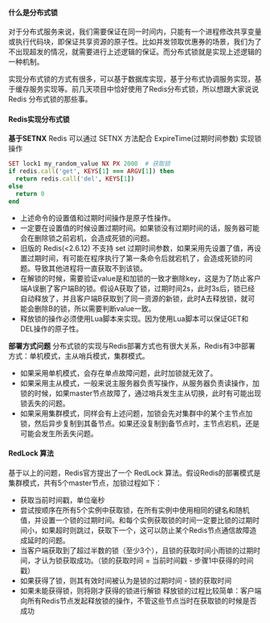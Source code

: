 #### 什么是分布式锁

对于分布式服务来说，我们需要保证在同一时间内，只能有一个进程修改共享变量或执行代码块，即保证共享资源的原子性。比如并发领取优惠券的场景，我们为了不出现超发的情况，就需要进行上述逻辑的保证。而分布式锁就是实现上述逻辑的一种机制。

实现分布式锁的方式有很多，可以基于数据库实现，基于分布式协调服务实现，基于缓存服务实现等。前几天项目中恰好使用了Redis分布式锁，所以想跟大家说说 Redis 分布式锁的那些事。

#### Redis实现分布式锁

**基于SETNX**
Redis 可以通过 SETNX 方法配合 ExpireTime(过期时间参数) 实现锁操作

```ruby
SET lock1 my_random_value NX PX 2000  # 获取锁
if redis.call('get', KEYS[1] === ARGV[1]) then
  return redis.call('del', KEYS[1])
else
  return 0
end

```
- 上述命令的设置值和过期时间操作是原子性操作。
- 一定要在设置值的时候设置过期时间。如果锁没有过期时间的话，服务器可能会在删除锁之前宕机，会造成死锁的问题。
- 旧版的 Redis(<2.6.12) 不支持 set 过期时间参数，如果采用先设置了值，再设置过期时间，有可能在程序执行了第一条命令后就宕机了，会造成死锁的问题。导致其他进程将一直获取不到该锁。
- 在解锁的时候，需要验证value是和加锁的一致才删除key，这是为了防止客户端A误删了客户端B的锁。假设A获取了锁，过期时间2s，此时3s后，锁已经自动释放了，并且客户端B获取到了同一资源的新锁，此时A去释放锁，就可能会删除B的锁，所以需要判断value一致。
- 释放锁的操作必须使用Lua脚本来实现。因为使用Lua脚本可以保证GET和DEL操作的原子性。

**部署方式问题**
分布式锁的实现与Redis部署方式也有很大关系，Redis有3中部署方式：单机模式，主从哨兵模式，集群模式。

- 如果采用单机模式，会存在单点故障问题，此时加锁就无效了。
- 如果采用主从模式，一般来说主服务器负责写操作，从服务器负责读操作，加锁的时候，如果master节点故障了，通过哨兵发生主从切换，此时有可能出现锁丢失的问题。
- 如果采用集群模式，同样会有上述问题，加锁会先对集群中的某个主节点加锁，然后异步复制到其备节点。如果还没复制到备节点时，主节点宕机，还是可能会发生所丢失问题。

#### RedLock 算法
基于以上的问题，Redis官方提出了一个 RedLock 算法。假设Redis的部署模式是集群模式，共有5个master节点，加锁过程如下：
  - 获取当前时间戳，单位毫秒
  - 尝试按顺序在所有5个实例中获取锁，在所有实例中使用相同的键名和随机值，并设置一个锁的过期时间。和每个实例获取锁的时间一定要比锁的过期时间小，如果超时则跳过，获取下一个，这可以防止某个Redis节点通信故障造成延时的问题。
  - 当客户端获取到了超过半数的锁（至少3个），且锁的获取时间小雨锁的过期时间，才认为锁获取成功。（锁的获取时间 = 当前时间戳 - 步骤1中获得的时间戳）
  - 如果获得了锁，则其有效时间被认为是锁的过期时间 - 锁的获取时间
  - 如果未能获得锁，则将刚才获得的锁进行解锁
释放锁的过程比较简单：客户端向所有Redis节点发起释放锁的操作，不管这些节点当时在获取锁的时候是否成功